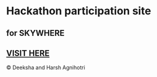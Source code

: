 # Hackathon participation site
## for SKYWHERE 

## [VISIT HERE](https://harshag90.github.io/Skyware-Hackathon-MSIT/)

&copy; Deeksha and Harsh Agnihotri